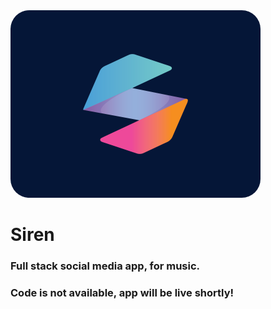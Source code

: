 <div>
	<img style="border-radius: 30px;" src="./logo/siren_logo.jpg" alt="siren" width="400"/>
</div>

<h1>Siren</h1>

<h3>Full stack social media app, for music.</h3>

<h3>Code is not available, app will be live shortly!</h3>